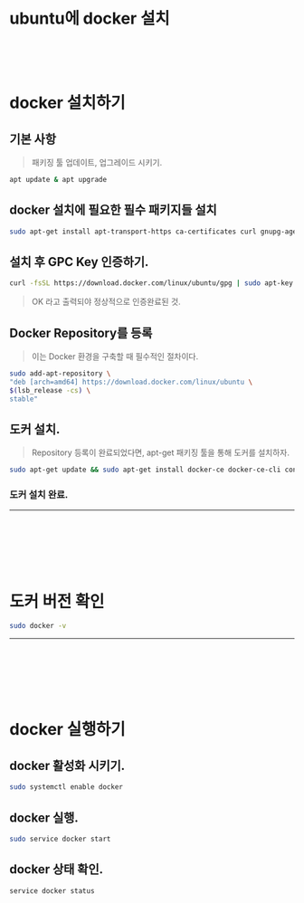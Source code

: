 # ubuntu에 docker 설치



<br>
<br>
<br>

# docker 설치하기


## 기본 사항

> 패키징 툴 업데이트, 업그레이드 시키기.

```zsh
apt update & apt upgrade
```

## docker 설치에 필요한 필수 패키지들 설치

```zsh
sudo apt-get install apt-transport-https ca-certificates curl gnupg-agent software-properties-common
```

## 설치 후 GPC Key 인증하기.

```zsh
curl -fsSL https://download.docker.com/linux/ubuntu/gpg | sudo apt-key add -
```

> OK 라고 출력되야 정상적으로 인증완료된 것.

## Docker Repository를 등록

> 이는 Docker 환경을 구축할 때 필수적인 절차이다.

```zsh
sudo add-apt-repository \
"deb [arch=amd64] https://download.docker.com/linux/ubuntu \
$(lsb_release -cs) \
stable"
```

## 도커 설치.

> Repository 등록이 완료되었다면, apt-get 패키징 툴을 통해 도커를 설치하자.

```zsh
sudo apt-get update && sudo apt-get install docker-ce docker-ce-cli containerd.io
```


### 도커 설치 완료.
<hr>
<br>
<br>
<br>
<br>
<br>


# 도커 버전 확인

```zsh
sudo docker -v
```

<hr>
<br>
<br>
<br>
<br>
<br>

# docker 실행하기

## docker 활성화 시키기.

```zsh
sudo systemctl enable docker
```

## docker 실행.

```zsh
sudo service docker start
```


## docker 상태 확인.

```zsh
service docker status
```


